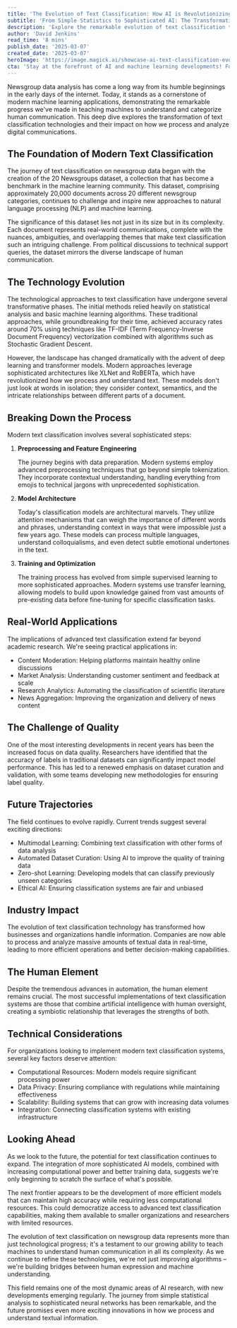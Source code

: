 ```yaml
---
title: 'The Evolution of Text Classification: How AI is Revolutionizing Newsgroup Data Analysis'
subtitle: 'From Simple Statistics to Sophisticated AI: The Transformation of Text Analysis'
description: 'Explore the remarkable evolution of text classification technology, from its early days of basic statistical analysis to today's sophisticated AI-powered systems. Learn how modern machine learning approaches are revolutionizing how we analyze and categorize digital communications, and discover the impact this transformation is having across industries.'
author: 'David Jenkins'
read_time: '8 mins'
publish_date: '2025-03-07'
created_date: '2025-03-07'
heroImage: 'https://image.magick.ai/showcase-ai-text-classification-evolution'
cta: 'Stay at the forefront of AI and machine learning developments! Follow us on LinkedIn for regular updates on the latest breakthroughs in text classification and other cutting-edge technologies.'
---
```


Newsgroup data analysis has come a long way from its humble beginnings in the early days of the internet. Today, it stands as a cornerstone of modern machine learning applications, demonstrating the remarkable progress we've made in teaching machines to understand and categorize human communication. This deep dive explores the transformation of text classification technologies and their impact on how we process and analyze digital communications.

## The Foundation of Modern Text Classification

The journey of text classification on newsgroup data began with the creation of the 20 Newsgroups dataset, a collection that has become a benchmark in the machine learning community. This dataset, comprising approximately 20,000 documents across 20 different newsgroup categories, continues to challenge and inspire new approaches to natural language processing (NLP) and machine learning.

The significance of this dataset lies not just in its size but in its complexity. Each document represents real-world communications, complete with the nuances, ambiguities, and overlapping themes that make text classification such an intriguing challenge. From political discussions to technical support queries, the dataset mirrors the diverse landscape of human communication.

## The Technology Evolution

The technological approaches to text classification have undergone several transformative phases. The initial methods relied heavily on statistical analysis and basic machine learning algorithms. These traditional approaches, while groundbreaking for their time, achieved accuracy rates around 70% using techniques like TF-IDF (Term Frequency-Inverse Document Frequency) vectorization combined with algorithms such as Stochastic Gradient Descent.

However, the landscape has changed dramatically with the advent of deep learning and transformer models. Modern approaches leverage sophisticated architectures like XLNet and RoBERTa, which have revolutionized how we process and understand text. These models don't just look at words in isolation; they consider context, semantics, and the intricate relationships between different parts of a document.

## Breaking Down the Process

Modern text classification involves several sophisticated steps:

1. **Preprocessing and Feature Engineering**

   The journey begins with data preparation. Modern systems employ advanced preprocessing techniques that go beyond simple tokenization. They incorporate contextual understanding, handling everything from emojis to technical jargons with unprecedented sophistication.

2. **Model Architecture**

   Today's classification models are architectural marvels. They utilize attention mechanisms that can weigh the importance of different words and phrases, understanding context in ways that were impossible just a few years ago. These models can process multiple languages, understand colloquialisms, and even detect subtle emotional undertones in the text.

3. **Training and Optimization**

   The training process has evolved from simple supervised learning to more sophisticated approaches. Modern systems use transfer learning, allowing models to build upon knowledge gained from vast amounts of pre-existing data before fine-tuning for specific classification tasks.

## Real-World Applications

The implications of advanced text classification extend far beyond academic research. We're seeing practical applications in:

- Content Moderation: Helping platforms maintain healthy online discussions
- Market Analysis: Understanding customer sentiment and feedback at scale
- Research Analytics: Automating the classification of scientific literature
- News Aggregation: Improving the organization and delivery of news content

## The Challenge of Quality

One of the most interesting developments in recent years has been the increased focus on data quality. Researchers have identified that the accuracy of labels in traditional datasets can significantly impact model performance. This has led to a renewed emphasis on dataset curation and validation, with some teams developing new methodologies for ensuring label quality.

## Future Trajectories

The field continues to evolve rapidly. Current trends suggest several exciting directions:

- Multimodal Learning: Combining text classification with other forms of data analysis
- Automated Dataset Curation: Using AI to improve the quality of training data
- Zero-shot Learning: Developing models that can classify previously unseen categories
- Ethical AI: Ensuring classification systems are fair and unbiased

## Industry Impact

The evolution of text classification technology has transformed how businesses and organizations handle information. Companies are now able to process and analyze massive amounts of textual data in real-time, leading to more efficient operations and better decision-making capabilities.

## The Human Element

Despite the tremendous advances in automation, the human element remains crucial. The most successful implementations of text classification systems are those that combine artificial intelligence with human oversight, creating a symbiotic relationship that leverages the strengths of both.

## Technical Considerations

For organizations looking to implement modern text classification systems, several key factors deserve attention:

- Computational Resources: Modern models require significant processing power
- Data Privacy: Ensuring compliance with regulations while maintaining effectiveness
- Scalability: Building systems that can grow with increasing data volumes
- Integration: Connecting classification systems with existing infrastructure

## Looking Ahead

As we look to the future, the potential for text classification continues to expand. The integration of more sophisticated AI models, combined with increasing computational power and better training data, suggests we're only beginning to scratch the surface of what's possible.

The next frontier appears to be the development of more efficient models that can maintain high accuracy while requiring less computational resources. This could democratize access to advanced text classification capabilities, making them available to smaller organizations and researchers with limited resources.

The evolution of text classification on newsgroup data represents more than just technological progress; it's a testament to our growing ability to teach machines to understand human communication in all its complexity. As we continue to refine these technologies, we're not just improving algorithms – we're building bridges between human expression and machine understanding.

This field remains one of the most dynamic areas of AI research, with new developments emerging regularly. The journey from simple statistical analysis to sophisticated neural networks has been remarkable, and the future promises even more exciting innovations in how we process and understand textual information.